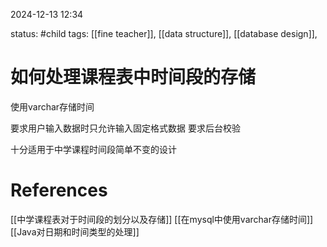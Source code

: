 2024-12-13    12:34

status: #child 
tags: [[fine teacher]], [[data structure]], [[database design]],


# 如何处理课程表中时间段的存储

使用varchar存储时间

要求用户输入数据时只允许输入固定格式数据
要求后台校验

十分适用于中学课程时间段简单不变的设计

# References

[[中学课程表对于时间段的划分以及存储]]
[[在mysql中使用varchar存储时间]]
[[Java对日期和时间类型的处理]]